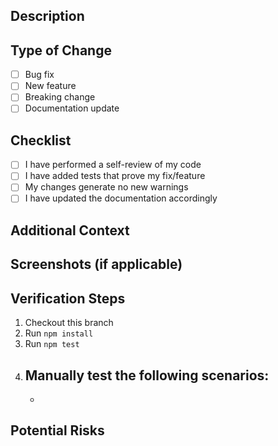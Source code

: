 ## Description
<!-- Describe the changes in this pull request -->

## Type of Change
- [ ] Bug fix
- [ ] New feature
- [ ] Breaking change
- [ ] Documentation update

## Checklist
- [ ] I have performed a self-review of my code
- [ ] I have added tests that prove my fix/feature
- [ ] My changes generate no new warnings
- [ ] I have updated the documentation accordingly

## Additional Context
<!-- Add any other context about the pull request here -->

## Screenshots (if applicable)
<!-- Add screenshots to help explain your changes -->

## Verification Steps
1. Checkout this branch
2. Run `npm install`
3. Run `npm test`
4. Manually test the following scenarios:
   - 
   - 

## Potential Risks
<!-- Describe any potential risks or side effects of these changes -->
